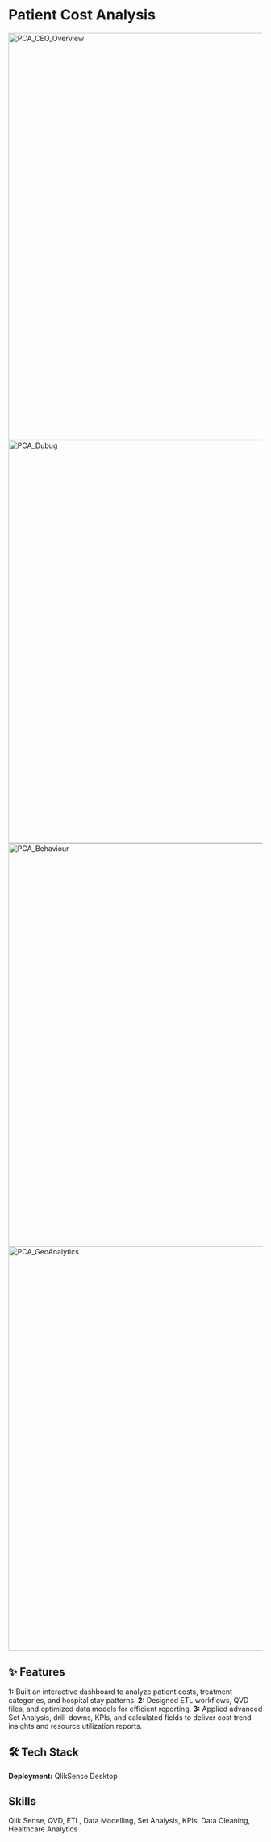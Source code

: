 # Patient Cost Analysis

<img width="1917" height="806" alt="PCA_CEO_Overview" src="https://github.com/user-attachments/assets/2bddf220-35f2-419f-b2cc-f5e309b93d21" />
<img width="1920" height="798" alt="PCA_Dubug" src="https://github.com/user-attachments/assets/8a1375e7-f0b7-4951-a054-98a4dac557ba" />
<img width="1920" height="798" alt="PCA_Behaviour" src="https://github.com/user-attachments/assets/05405a99-dda3-42e9-a093-4aa82cdb9e6f" />
<img width="1920" height="801" alt="PCA_GeoAnalytics" src="https://github.com/user-attachments/assets/3afc9273-da0b-4ce9-af20-b07a6fcdf669" />

## ✨ Features
**1:** Built an interactive dashboard to analyze patient costs, treatment categories, and hospital stay patterns.
**2:** Designed ETL workflows, QVD files, and optimized data models for efficient reporting.
**3:** Applied advanced Set Analysis, drill-downs, KPIs, and calculated fields to deliver cost trend insights and resource utilization reports.

## 🛠️ Tech Stack

**Deployment:** QlikSense Desktop

## Skills 
Qlik Sense, QVD, ETL, Data Modelling, Set Analysis, KPIs, Data Cleaning, Healthcare Analytics

